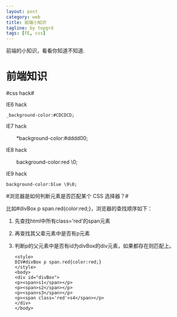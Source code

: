 ```yaml
---
layout: post
category: web
title: 前端小知识
tagline: by topgrd  
tags: [FE, css]
---
```

前端的小知识，看看你知道不知道.

<!--more-->

# 前端知识

#css hack#

IE6 hack

    _background-color:#CDCDCD;

IE7 hack

　　*background-color:#dddd00;
  
IE8 hack

　　background-color:red \0;
  
IE9 hack

    background-color:blue \9\0; 
    

#浏览器是如何判断元素是否匹配某个 CSS 选择器？#

比如#divBox p span.red{color:red;}，浏览器的查找顺序如下：

 1. 先查找html中所有class='red'的span元素
 2. 再查找其父辈元素中是否有p元素
 3. 判断p的父元素中是否有id为divBox的div元素，如果都存在则匹配上。

        <style>
        DIV#divBox p span.red{color:red;}
        </style>
        <body>
        <div id="divBox">
        <p><span>s1</span></p>
        <p><span>s2</span></p>
        <p><span>s3</span></p>
        <p><span class='red'>s4</span></p>
        </div>
        </body>

